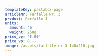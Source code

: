 ```yaml
---
templateKey: pastabox-page
articleNr: Farfalle Nr. 3
product: Farfalle 3
units:
  amount: '6'
  weight: 250g
price_ep: '5.50'
price_vp: 8.--
image: /assets/farfalle-nr-3-148x210.jpg
---
```


